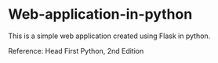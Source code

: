 # Web-application-in-python
This is a simple web application created using Flask in python.

Reference: Head First Python, 2nd Edition
